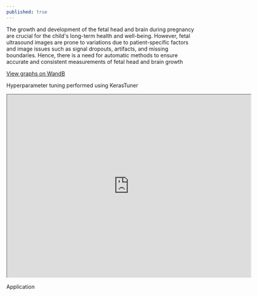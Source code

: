 ```yaml
---
published: true
---
```



The growth and development of the fetal head and brain during pregnancy are crucial for the child's long-term health and well-being. However, fetal ultrasound images are prone to variations due to patient-specific factors and image issues such as signal dropouts, artifacts, and missing boundaries. Hence, there is a need for automatic methods to ensure accurate and consistent measurements of fetal head and brain growth


<!--

EfficientNet-Unet is a neural network architecture designed for semantic segmentation tasks, which combines the EfficientNet architecture for feature extraction with the UNet architecture for segmentation. In this architecture, the encoder part of the EfficientNet is replaced by the contracting path of the UNet, which consists of a series of convolutional and max pooling layers to downsample the input image and capture its features. The expansive path of the UNet is then used to upsample the feature map and generate pixel-level segmentation masks.


The EfficientNet-Unet architecture leverages the efficient feature extraction capabilities of the EfficientNet, which allows it to achieve state-of-the-art performance on image classification tasks, and combines it with the powerful segmentation capabilities of the UNet, which allows it to generate accurate segmentation masks with fewer parameters and faster inference times.

Below graph summarizes the training of EfficientNet Unet over 100 epochs.  
<p align="center">
  <img src="epochVsLoss.png" alt="Epoch Vs Loss.">
</p>
Predictions on the test set were made and their dice scores were calculated. Their distribution is represented below with a histogram and a boxplot.
<p align="center">
  <img src="distributionTest.png" alt="distribution of Test set scores">
</p>
Median dice score of 0.9889 was obtained the test dataset (10% of total [dataset](https://zenodo.org/record/1322001))
-->
<a href="https://api.wandb.ai/links/ayush111111/pnqqlf8o" target="_blank">View graphs on WandB</a>

Hyperparameter tuning performed using KerasTuner

<iframe src="https://drive.google.com/file/d/1h0NqWJDkiBFS_IiRxRxL9jcHeYOTyRIU/preview" width="640" height="480" allow="autoplay"></iframe>

Application 

<script type="module" src="https://gradio.s3-us-west-2.amazonaws.com/3.27.0/gradio.js"></script>
<gradio-app src="https://aaylmao-hc-prediction.hf.space"></gradio-app>
